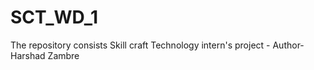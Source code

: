 # SCT_WD_1
The repository consists Skill craft Technology intern's project - Author- Harshad Zambre 
